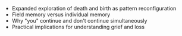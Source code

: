 
- Expanded exploration of death and birth as pattern reconfiguration
- Field memory versus individual memory
- Why "you" continue and don't continue simultaneously
- Practical implications for understanding grief and loss